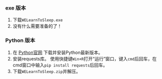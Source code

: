 ### exe 版本  

1. 下载`WELearnToSleep.exe`  
2. 没有什么需要准备的了！  

### Python 版本  

1. 在 [Python官网](https://www.python.org/downloads/) 下载并安装Python最新版本。
2. 安装requests库。
   使用快捷键`Win+R`打开“运行”窗口，键入`cmd`后回车，在cmd窗口中输入`pip install requests`后回车。
3. 下载`WELearnToSleep.zip`并解压。